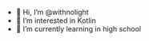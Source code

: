 - 👋 Hi, I’m @withnolight
- 👀 I’m interested in Kotlin
- 🌱 I’m currently learning in high school
<!---
withnolight/withnolight is a ✨ special ✨ repository because its `README.md` (this file) appears on your GitHub profile.
You can click the Preview link to take a look at your changes.
--->
